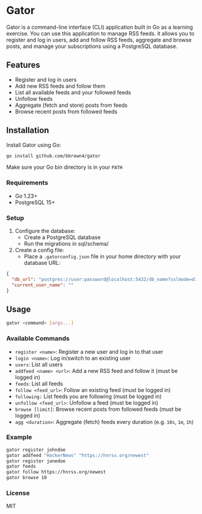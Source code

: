 # Gator
Gator is a command-line interface (CLI) application built in Go as a learning exercise. You can use this application to manage RSS feeds. it allows you to register and log in users, add and follow RSS feeds, aggregate and browse posts, and manage your subscriptions using a PostgreSQL database.

## Features
- Register and log in users
- Add new RSS feeds and follow them
- List all available feeds and your followed feeds
- Unfollow feeds
- Aggregate (fetch and store) posts from feeds
- Browse recent posts from followed feeds

## Installation
Install Gator using Go:
```sh
go install github.com/bbrown4/gator
```
Make sure your Go bin directory is in your `PATH`

### Requirements
- Go 1.23+
- PostgreSQL 15+

### Setup
1. Configure the database:
    - Create a PostgreSQL database
    - Run the migrations in sql/schema/
2. Create a config file:
    - Place a `.gatorconfig.json` file in your home directory with your database URL:
```json
{
  "db_url": "postgres://user:password@localhost:5432/db_name?sslmode=disabled",
  "current_user_name": ""
}
```

## Usage
```sh
gator <command> [args...]
```

### Available Commands
- `register <name>`: Register a new user and log in to that user
- `login <name>`: Log in/switch to an existing user
- `users`: List all users
- `addfeed <name> <url>`: Add a new RSS feed and follow it (must be logged in)
- `feeds`: List all feeds
- `follow <feed_url>`: Follow an existing feed (must be logged in)
- `following:` List feeds you are following (must be logged in)
- `unfollow <feed_url>`: Unfollow a feed (must be logged in)
- `browse [limit]`: Browse recent posts from followed feeds (must be logged in)
- `agg <duration>`: Aggregate (fetch) feeds every duration (e.g. `10s`, `1m`, `1h`)

### Example
```sh
gator register johndoe
gator addfeed "HackerNews" "https://hnrss.org/newest"
gator register janedoe
gator feeds
gator follow https://hnrss.org/newest
gator browse 10
```

### License
MIT